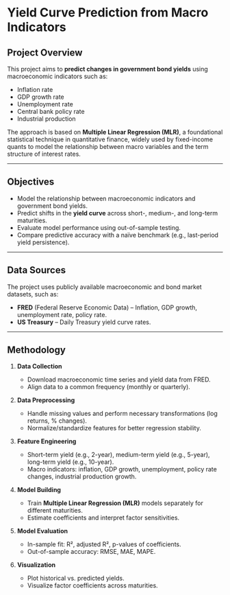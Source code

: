# Yield Curve Prediction from Macro Indicators

##  Project Overview
This project aims to **predict changes in government bond yields** using macroeconomic indicators such as:
- Inflation rate
- GDP growth rate
- Unemployment rate
- Central bank policy rate
- Industrial production


The approach is based on **Multiple Linear Regression (MLR)**, a foundational statistical technique in quantitative finance, widely used by fixed-income quants to model the relationship between macro variables and the term structure of interest rates.

---

##  Objectives
- Model the relationship between macroeconomic indicators and government bond yields.
- Predict shifts in the **yield curve** across short-, medium-, and long-term maturities.
- Evaluate model performance using out-of-sample testing.
- Compare predictive accuracy with a naïve benchmark (e.g., last-period yield persistence).

---

##  Data Sources
The project uses publicly available macroeconomic and bond market datasets, such as:
- **FRED** (Federal Reserve Economic Data) – Inflation, GDP growth, unemployment rate, policy rate.
- **US Treasury** – Daily Treasury yield curve rates.
---

##  Methodology

1. **Data Collection**
   - Download macroeconomic time series and yield data from FRED.
   - Align data to a common frequency (monthly or quarterly).

2. **Data Preprocessing**
   - Handle missing values and perform necessary transformations (log returns, % changes).
   - Normalize/standardize features for better regression stability.

3. **Feature Engineering**
   - Short-term yield (e.g., 2-year), medium-term yield (e.g., 5-year), long-term yield (e.g., 10-year).
   - Macro indicators: inflation, GDP growth, unemployment, policy rate changes, industrial production growth.

4. **Model Building**
   - Train **Multiple Linear Regression (MLR)** models separately for different maturities.
   - Estimate coefficients and interpret factor sensitivities.

5. **Model Evaluation**
   - In-sample fit: R², adjusted R², p-values of coefficients.
   - Out-of-sample accuracy: RMSE, MAE, MAPE.

6. **Visualization**
   - Plot historical vs. predicted yields.
   - Visualize factor coefficients across maturities.

